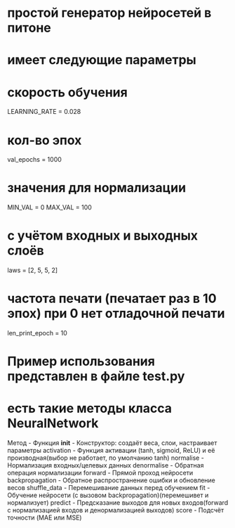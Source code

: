 # простой генератор нейросетей в питоне
# имеет следующие параметры

# скорость обучения
LEARNING_RATE = 0.028

# кол-во эпох
val_epochs = 1000

# значения для нормализации
MIN_VAL = 0
MAX_VAL = 100

# с учётом входных и выходных слоёв
laws = [2, 5, 5, 2]

# частота печати (печатает раз в 10 эпох) при 0 нет отладочной печати
len_print_epoch = 10

# Пример использования представлен в файле test.py 

# есть такие методы класса NeuralNetwork
Метод - Функция
__init__ - Конструктор: создаёт веса, слои, настраивает параметры
activation - Функция активации (tanh, sigmoid, ReLU) и её производная(выбор не работает, по умолчанию tanh)
normalise - Нормализация входных/целевых данных
denormalise - Обратная операция нормализации
forward - Прямой проход нейросети
backpropagation - Обратное распространение ошибки и обновление весов
shuffle_data - Перемешивание данных перед обучением
fit - Обучение нейросети (с вызовом backpropagation)(перемешивет и нормализует)
predict - Предсказание выходов для новых входов(forward c нормализацией входов и денормализацией выходов)
score - Подсчёт точности (MAE или MSE)